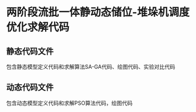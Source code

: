 # 两阶段流批一体静动态储位-堆垛机调度优化求解代码
## 静态代码文件
包含静态模型定义代码和求解算法SA-GA代码、绘图代码、实验对比代码
## 动态代码文件
包含动态模型定义代码和求解PSO算法代码，绘图代码
